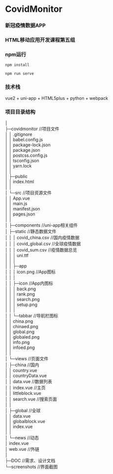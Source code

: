 # CovidMonitor    
### 新冠疫情数据APP     
### HTML移动应用开发课程第五组      
      
### npm运行
```
npm install
```
```
npm run serve
```
### 技术栈
vue2 + uni-app + HTML5plus + python + webpack 
       
### 项目目录结构
│          
├─covidmonitor           //项目文件     
│  │  .gitignore    
│  │  babel.config.js    
│  │  package-lock.json     
│  │  package.json     
│  │  postcss.config.js     
│  │  tsconfig.json     
│  │  yarn.lock    
│  │       
│  ├─public    
│  │      index.html    
│  │    
│  └─src		//项目资源文件     
│      │  App.vue       
│      │  main.js    
│      │  manifest.json    
│      │  pages.json    
│      │    
│      ├─components	//uni-app相关组件    
│      ├─static		//静态数据文件    
│      │  │  covid_china.csv	//国内疫情数据    
│      │  │  covid_global.csv	//全球疫情数据    
│      │  │  covid_sum.csv	//疫情数据总览    
│      │  │  uni.ttf    
│      │  │      
│      │  ├─app    
│      │  │      icon.png	//App图标     
│      │  │   
│      │  ├─icon	//App内图标    
│      │  │      back.png           
│      │  │      rank.png      
│      │  │      search.png     
│      │  │      setup.png     
│      │  │    
│      │  └─tabbar	//导航栏图标       
│      │          china.png    
│      │          chinaed.png    
│      │          global.png    
│      │          globaled.png    
│      │          info.png    
│      │          infoed.png    
│      │     
│      └─views	//页面文件      
│          ├─china		//国内     
│          │      country.vue   
│          │      countryData.vue    
│          │      data.vue	//数据列表    
│          │      index.vue	//主页    
│          │      littleblock.vue       
│          │      search.vue	//搜索页面   
│          │    
│          ├─global		//全球      
│          │      data.vue       
│          │      globalblock.vue       
│          │      index.vue         
│          │    
│          └─news		//动态           
│                  index.vue     
│                  web.vue	//外链     
│    
├─DOC		//需求、设计文档      
└─screenshots	//界面截图      

